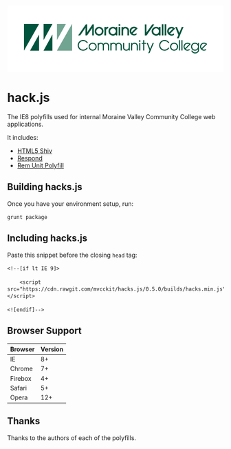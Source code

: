 ![logo](docs/img/logo.png)

# hack.js

The IE8 polyfills used for internal Moraine Valley Community College web applications.

It includes:

* [HTML5 Shiv](https://github.com/afarkas/html5shiv)
* [Respond](https://github.com/scottjehl/Respond)
* [Rem Unit Polyfill](https://github.com/chuckcarpenter/REM-unit-polyfill)

## Building hacks.js

Once you have your environment setup, run:

    grunt package

## Including hacks.js

Paste this snippet before the closing `head` tag:

	<!--[if lt IE 9]>

		<script src="https://cdn.rawgit.com/mvcckit/hacks.js/0.5.0/builds/hacks.min.js"></script>

	<![endif]-->

## Browser Support

| Browser | Version |
| ------- | ------- |
| IE      | 8+      |
| Chrome  | 7+      |
| Firebox | 4+      |
| Safari  | 5+      |
| Opera   | 12+     |

## Thanks

Thanks to the authors of each of the polyfills.

